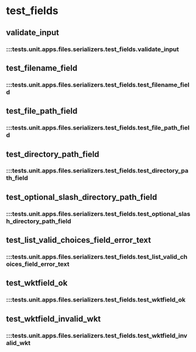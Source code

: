 # test_fields

## validate_input

### :::tests.unit.apps.files.serializers.test_fields.validate_input

## test_filename_field

### :::tests.unit.apps.files.serializers.test_fields.test_filename_field

## test_file_path_field

### :::tests.unit.apps.files.serializers.test_fields.test_file_path_field

## test_directory_path_field

### :::tests.unit.apps.files.serializers.test_fields.test_directory_path_field

## test_optional_slash_directory_path_field

### :::tests.unit.apps.files.serializers.test_fields.test_optional_slash_directory_path_field

## test_list_valid_choices_field_error_text

### :::tests.unit.apps.files.serializers.test_fields.test_list_valid_choices_field_error_text

## test_wktfield_ok

### :::tests.unit.apps.files.serializers.test_fields.test_wktfield_ok

## test_wktfield_invalid_wkt

### :::tests.unit.apps.files.serializers.test_fields.test_wktfield_invalid_wkt


